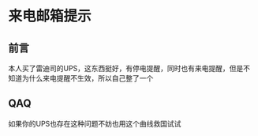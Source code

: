 # 来电邮箱提示

## 前言

本人买了雷迪司的UPS，这东西挺好，有停电提醒，同时也有来电提醒，但是不知道为什么来电提醒不生效，所以自己整了一个

## QAQ

如果你的UPS也存在这种问题不妨也用这个曲线救国试试